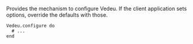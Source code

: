 Provides the mechanism to configure Vedeu. If the client application
sets options, override the defaults with those.

    Vedeu.configure do
      # ...
    end
